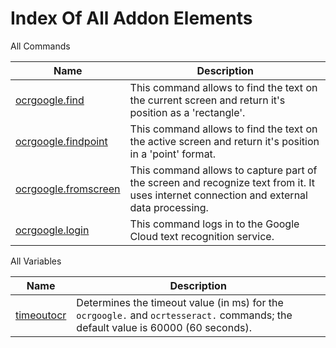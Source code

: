 # Index Of All Addon Elements


 All Commands

| Name | Description |
| ---- | ----------- |
| [ocrgoogle.find](https://github.com/G1ANT-Robot/G1ANT.Addon/blob/master/G1ANT.Addon.Ocr.Google/Commands/OcrGoogleFindCommand.md) | This command allows to find the text on the current screen and return it&apos;s position as a &apos;rectangle&apos;. |
| [ocrgoogle.findpoint](https://github.com/G1ANT-Robot/G1ANT.Addon/blob/master/G1ANT.Addon.Ocr.Google/Commands/OcrGoogleFindPointCommand.md) | This command allows to find the text on the active screen and return it&apos;s position in a &apos;point&apos; format.  |
| [ocrgoogle.fromscreen](https://github.com/G1ANT-Robot/G1ANT.Addon/blob/master/G1ANT.Addon.Ocr.Google/Commands/OcrGoogleFromScreenCommand.md) | This command allows to capture part of the screen and recognize text from it.  It uses internet connection and external data processing. |
| [ocrgoogle.login](https://github.com/G1ANT-Robot/G1ANT.Addon/blob/master/G1ANT.Addon.Ocr.Google/Commands/OcrGoogleLoginCommand.md) | This command logs in to the Google Cloud text recognition service. |

 All Variables

| Name | Description |
| ---- | ----------- |
| [timeoutocr](https://github.com/G1ANT-Robot/G1ANT.Addon/blob/master/G1ANT.Addon.Ocr.Google/Variables/TimeoutOcrVariable.md) | Determines the timeout value (in ms) for the `ocrgoogle.` and `ocrtesseract.` commands; the default value is 60000 (60 seconds). |
